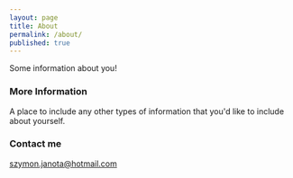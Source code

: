 ```yaml
---
layout: page
title: About
permalink: /about/
published: true
---
```


Some information about you!

### More Information

A place to include any other types of information that you'd like to include about yourself.

### Contact me

[szymon.janota@hotmail.com](mailto:szymon.janota@hotmail.com)
